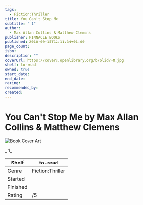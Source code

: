 ```yaml
---
tags:
  - Fiction:Thriller
title: You Can't Stop Me
subtitle: " 1"
author:
  - Max Allan Collins & Matthew Clemens
publisher: PINNACLE BOOKS
published: 2010-09-15T12:11:34+01:00
page_count:
isbn:
description: ""
coverUrl: https://covers.openlibrary.org/b/olid/-M.jpg
shelf: to-read
owned: true
start_date:
end_date:
rating:
recommended_by:
created:
---
```


# You Can't Stop Me by Max Allan Collins & Matthew Clemens

![Book Cover Art](https://covers.openlibrary.org/b/olid/-M.jpg)

_ 1_

| Shelf | to-read |
| --- | --- |
| Genre | Fiction:Thriller |
| Started |  |
| Finished |  |
| Rating | /5 |

